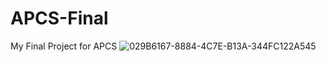 # APCS-Final
My Final Project for APCS
![029B6167-8884-4C7E-B13A-344FC122A545](https://github.com/beekdorrr/APCS-Final/assets/78626546/abfe011a-97ec-4781-a3e7-761c13e9e5d4)
